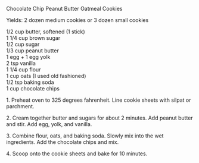 
Chocolate Chip Peanut Butter Oatmeal Cookies
  
Yields: 2 dozen medium cookies or 3 dozen small cookies  
  
1/2 cup butter, softened (1 stick)  
1 1/4 cup brown sugar  
1/2 cup sugar  
1/3 cup peanut butter  
1 egg + 1 egg yolk  
2 tsp vanilla  
1 1/4 cup flour  
1 cup oats (I used old fashioned)  
1/2 tsp baking soda  
1 cup chocolate chips  
  
1\. Preheat oven to 325 degrees fahrenheit. Line cookie sheets with silpat or parchment.  
  
2\. Cream together butter and sugars for about 2 minutes. Add peanut butter and stir. Add egg, yolk, and vanilla.  
  
3\. Combine flour, oats, and baking soda. Slowly mix into the wet ingredients. Add the chocolate chips and mix.  
  
4\. Scoop onto the cookie sheets and bake for 10 minutes.  
  